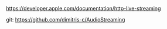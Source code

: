 https://developer.apple.com/documentation/http-live-streaming

git: https://github.com/dimitris-c/AudioStreaming